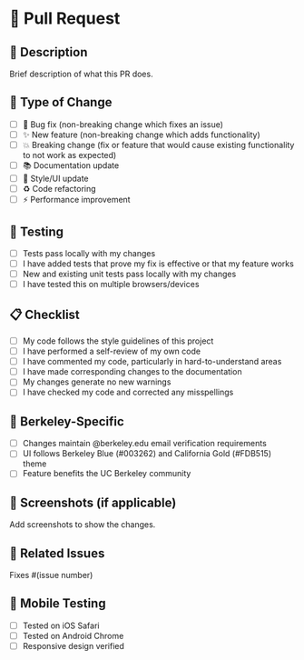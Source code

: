 # 🔄 Pull Request

## 📝 Description
Brief description of what this PR does.

## 🎯 Type of Change
- [ ] 🐛 Bug fix (non-breaking change which fixes an issue)
- [ ] ✨ New feature (non-breaking change which adds functionality)
- [ ] 💥 Breaking change (fix or feature that would cause existing functionality to not work as expected)
- [ ] 📚 Documentation update
- [ ] 🎨 Style/UI update
- [ ] ♻️ Code refactoring
- [ ] ⚡ Performance improvement

## 🧪 Testing
- [ ] Tests pass locally with my changes
- [ ] I have added tests that prove my fix is effective or that my feature works
- [ ] New and existing unit tests pass locally with my changes
- [ ] I have tested this on multiple browsers/devices

## 📋 Checklist
- [ ] My code follows the style guidelines of this project
- [ ] I have performed a self-review of my own code
- [ ] I have commented my code, particularly in hard-to-understand areas
- [ ] I have made corresponding changes to the documentation
- [ ] My changes generate no new warnings
- [ ] I have checked my code and corrected any misspellings

## 🏫 Berkeley-Specific
- [ ] Changes maintain @berkeley.edu email verification requirements
- [ ] UI follows Berkeley Blue (#003262) and California Gold (#FDB515) theme
- [ ] Feature benefits the UC Berkeley community

## 📸 Screenshots (if applicable)
Add screenshots to show the changes.

## 🔗 Related Issues
Fixes #(issue number)

## 📱 Mobile Testing
- [ ] Tested on iOS Safari
- [ ] Tested on Android Chrome
- [ ] Responsive design verified
